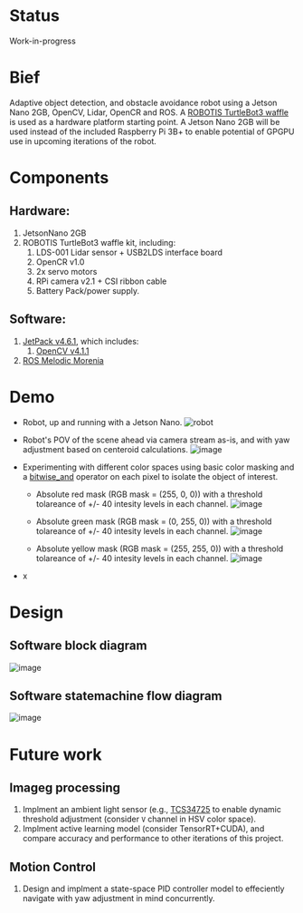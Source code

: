 # Status
Work-in-progress

# Bief
Adaptive object detection, and obstacle avoidance robot using a Jetson Nano 2GB, OpenCV, Lidar, OpenCR and ROS.
A [ROBOTIS TurtleBot3 waffle](https://emanual.robotis.com/docs/en/platform/turtlebot3/features/#specifications) is used as a hardware platform starting point. A Jetson Nano 2GB will be used instead of the included Raspberry Pi 3B+ to enable potential of GPGPU use in upcoming iterations of the robot.

# Components
## Hardware:
1. JetsonNano 2GB
2. ROBOTIS TurtleBot3 waffle kit, including:
    1. LDS-001 Lidar sensor + USB2LDS interface board
    2. OpenCR v1.0
    3. 2x servo motors
    4. RPi camera v2.1 + CSI ribbon cable
    5. Battery Pack/power supply.

## Software:
1. [JetPack v4.6.1](https://developer.nvidia.com/jetpack-sdk-461), which includes:
    1. [OpenCV v4.1.1](https://opencv.org/opencv-4-1-1/)
2. [ROS Melodic Morenia](http://wiki.ros.org/melodic)
<!-- 3. []()
4. []()
5. []()
6. []()
7. []() -->

# Demo
- Robot, up and running with a Jetson Nano.
![robot](https://user-images.githubusercontent.com/72912013/166982449-94f8bd30-a76f-4b47-b273-4e46f4b256a9.jpg)

- Robot's POV of the scene ahead via camera stream as-is, and with yaw adjustment based on centeroid calculations.
![image](https://user-images.githubusercontent.com/72912013/166972908-56effa3d-bc24-4c42-9891-4a79feef7271.png)

- Experimenting with different color spaces using basic color masking and a [bitwise_and](https://docs.opencv.org/4.1.1/d2/de8/group__core__array.html#ga60b4d04b251ba5eb1392c34425497e14) operator on each pixel to isolate the object of interest.
    - Absolute red mask (RGB mask  = (255, 0, 0)) with a threshold tolareance of +/- 40 intesity levels in each channel.
    ![image](https://user-images.githubusercontent.com/72912013/166975095-b67face5-053e-4c1d-bfda-fb54bae0a17c.png)

    - Absolute green mask (RGB mask = (0, 255, 0)) with a threshold tolareance of +/- 40 intesity levels in each channel.
    ![image](https://user-images.githubusercontent.com/72912013/166975150-7d994eb4-e454-4f96-a10d-9ae71943096d.png)

    - Absolute yellow mask (RGB mask = (255, 255, 0)) with a threshold tolareance of +/- 40 intesity levels in each channel.
    ![image](https://user-images.githubusercontent.com/72912013/166975041-757b5af2-4d16-49b8-9f57-9f8258fdeaaa.png)

- x

# Design
## Software block diagram
![image](https://user-images.githubusercontent.com/72912013/166981489-cb52c727-c3d3-42e1-ad7e-e69b4c675cf3.png)

## Software statemachine flow diagram
![image](https://user-images.githubusercontent.com/72912013/166981323-42147c25-6f91-49ee-8d8f-0197dc36eb69.png)

# Future work
## Imageg processing
1. Implment an ambient light sensor (e.g., [TCS34725](https://www.adafruit.com/product/1334) to enable dynamic threshold adjustment (consider `V` channel in HSV color space).
2. Implment active learning model (consider TensorRT+CUDA), and compare accuracy and performance to other iterations of this project.

## Motion Control
1. Design and implment a state-space PID controller model to effeciently navigate with yaw adjustment in mind concurrently. 
